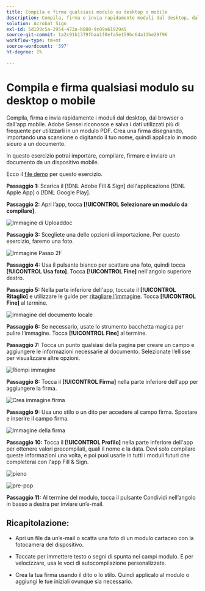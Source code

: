 ```yaml
---
title: Compila e firma qualsiasi modulo su desktop o mobile
description: Compila, firma e invia rapidamente moduli dal desktop, dal browser o dall'app mobile
solution: Acrobat Sign
exl-id: 5d109c5a-2954-473a-b880-9c09a61929a5
source-git-commit: 1a2c91b1379fbaa1f8efa5e159bc64a13be29f96
workflow-type: tm+mt
source-wordcount: '397'
ht-degree: 1%

---
```


# Compila e firma qualsiasi modulo su desktop o mobile

Compila, firma e invia rapidamente i moduli dal desktop, dal browser o dall&#39;app mobile. Adobe Sensei riconosce e salva i dati utilizzati più di frequente per utilizzarli in un modulo PDF. Crea una firma disegnando, importando una scansione o digitando il tuo nome, quindi applicalo in modo sicuro a un documento.

In questo esercizio potrai importare, compilare, firmare e inviare un documento da un dispositivo mobile.

Ecco il [file demo](assets/03_FillSignScan.zip) per questo esercizio.

**Passaggio 1:** Scarica il [!DNL Adobe Fill & Sign] dell&#39;applicazione [!DNL Apple App] o [!DNL Google Play].

**Passaggio 2:** Apri l’app, tocca **[!UICONTROL Selezionare un modulo da compilare]**.

![Immagine di Uploaddoc](assets/mobilescan.jpg)

**Passaggio 3:** Scegliete una delle opzioni di importazione. Per questo esercizio, faremo una foto.

![Immagine Passo 2F](assets/Step2F.jpg)

**Passaggio 4:** Usa il pulsante bianco per scattare una foto, quindi tocca **[!UICONTROL Usa foto]**. Tocca **[!UICONTROL Fine]** nell&#39;angolo superiore destro.

**Passaggio 5:** Nella parte inferiore dell&#39;app, toccate il **[!UICONTROL Ritaglio]** e utilizzare le guide per [ritagliare l’immagine](https://www.adobe.com/it/acrobat/online/crop-pdf.html). Tocca **[!UICONTROL Fine]** al termine.

![immagine del documento locale](assets/localdoc.jpg)

**Passaggio 6:** Se necessario, usate lo strumento bacchetta magica per pulire l’immagine. Tocca **[!UICONTROL Fine]** al termine.

**Passaggio 7:** Tocca un punto qualsiasi della pagina per creare un campo e aggiungere le informazioni necessarie al documento. Selezionate l’ellisse per visualizzare altre opzioni.

![Riempi immagine](assets/fill.jpg)


**Passaggio 8:** Tocca il **[!UICONTROL Firma]** nella parte inferiore dell&#39;app per aggiungere la firma.

![Crea immagine firma](assets/createsign.jpg)

**Passaggio 9:** Usa uno stilo o un dito per accedere al campo firma. Spostare e inserire il campo firma.

![Immagine della firma](assets/sign.jpg)

**Passaggio 10:** Tocca il **[!UICONTROL Profilo]** nella parte inferiore dell&#39;app per ottenere valori precompilati, quali il nome e la data. Devi solo compilare queste informazioni una volta, e poi puoi usarle in tutti i moduli futuri che completerai con l&#39;app Fill &amp; Sign.

![pieno](assets/filled.jpg)

![pre-pop](assets/prepop.jpg)

**Passaggio 11:** Al termine del modulo, tocca il pulsante Condividi nell’angolo in basso a destra per inviare un’e-mail.

## Ricapitolazione:

* Apri un file da un’e-mail o scatta una foto di un modulo cartaceo con la fotocamera del dispositivo.

* Toccate per immettere testo o segni di spunta nei campi modulo. E per velocizzare, usa le voci di autocompilazione personalizzate.

* Crea la tua firma usando il dito o lo stilo. Quindi applicalo al modulo o aggiungi le tue iniziali ovunque sia necessario.
